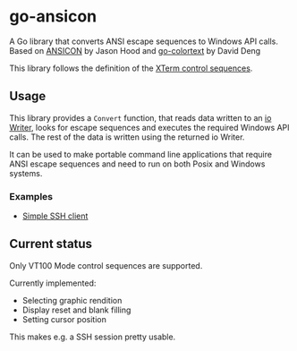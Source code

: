 go-ansicon
==========

A Go library that converts ANSI escape sequences to Windows API calls.
Based on [ANSICON](https://github.com/adoxa/ansicon) by Jason Hood and [go-colortext](https://github.com/daviddengcn/go-colortext) by David Deng

This library follows the definition of the [XTerm control sequences](http://invisible-island.net/xterm/ctlseqs/ctlseqs.html).

Usage
-----

This library provides a `Convert` function, that reads data written to an [io Writer](http://golang.org/pkg/io/#Writer), looks for escape sequences and executes the required Windows API calls.
The rest of the data is written using the returned io Writer.

It can be used to make portable command line applications that require ANSI escape sequences and need to run on both Posix and Windows systems.

### Examples

- [Simple SSH client](https://github.com/Bitbored/go-ssh-client)

Current status
--------------
Only VT100 Mode control sequences are supported.

Currently implemented:
- Selecting graphic rendition
- Display reset and blank filling
- Setting cursor position

This makes e.g. a SSH session pretty usable.
